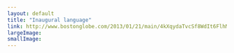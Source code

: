 ```yaml
---
layout: default
title: "Inaugural language"
link: http://www.bostonglobe.com/2013/01/21/main/4kXqydaTvcSf8WdIt6FlhM/story.html#2013freedom
largeImage: 
smallImage: 
---
```


